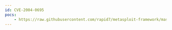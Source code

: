 ```yaml
---
id: CVE-2004-0695
pocs:
    - https://raw.githubusercontent.com/rapid7/metasploit-framework/master/modules/exploits/osx/ftp/webstar_ftp_user.rb
---
```


